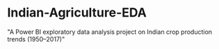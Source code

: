 # Indian-Agriculture-EDA
"A Power BI exploratory data analysis project on Indian crop production trends (1950–2017)"

